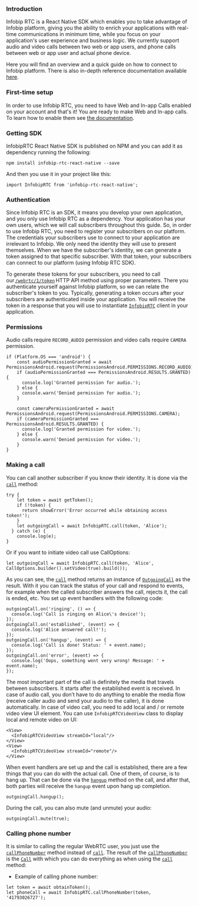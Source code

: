 ### Introduction
Infobip RTC is a React Native SDK which enables you to take advantage of Infobip platform, giving you the ability to enrich your applications with real-time communications in minimum time, while you focus on your application's user experience and business logic. We currently support audio and video calls between two web or app users, and phone calls between web or app user and actual phone device. 

Here you will find an overview and a quick guide on how to connect to Infobip platform. There is also in-depth reference documentation available [here](https://github.com/infobip/infobip-rtc-react-native/wiki). 


### First-time setup
In order to use Infobip RTC, you need to have Web and In-app Calls enabled on your account and that's it! You are ready to make Web and In-app calls. To learn how to enable them see [the documentation](https://www.infobip.com/docs/voice-and-video/web-and-in-app-calls#set-up-web-and-in-app-calls).

### Getting SDK
InfobipRTC React Native SDK is published on NPM and you can add it as dependency running the following:

```
npm install infobip-rtc-react-native --save
```

And then you use it in your project like this:

```
import InfobipRTC from 'infobip-rtc-react-native';
```

### Authentication
Since Infobip RTC is an SDK, it means you develop your own application, and you only use Infobip RTC as a dependency. Your application has your own users, which we will call subscribers throughout this guide. So, in order to use Infobip RTC, you need to register your subscribers on our platform. The credentials your subscribers use to connect to your application are irrelevant to Infobip. We only need the identity they will use to present themselves. When we have the subscriber's identity, we can generate a token assigned to that specific subscriber. With that token, your subscribers can connect to our platform (using Infobip RTC SDK).

To generate these tokens for your subscribers, you need to call our [`/webrtc/1/token`](https://dev.infobip.com/webrtc/generate-token) HTTP API method using proper parameters. There you authenticate yourself against Infobip platform, so we can relate the subscriber's token to you. Typically, generating a token occurs after your subscribers are authenticated inside your application.
You will receive the token in a response that you will use to instantiate [`InfobipRTC`](https://github.com/infobip/infobip-rtc-react-native/wiki/InfobipRTC) client in your application.


### Permissions
Audio calls require `RECORD_AUDIO` permission and video calls require `CAMERA` permission.
```
if (Platform.OS === 'android') {
    const audioPermissionGranted = await PermissionsAndroid.request(PermissionsAndroid.PERMISSIONS.RECORD_AUDIO);
    if (audioPermissionGranted === PermissionsAndroid.RESULTS.GRANTED) {
      console.log('Granted permission for audio.');
    } else {
      console.warn('Denied permission for audio.');
    }

    const cameraPermissionGranted = await PermissionsAndroid.request(PermissionsAndroid.PERMISSIONS.CAMERA);
    if (cameraPermissionGranted === PermissionsAndroid.RESULTS.GRANTED) {
      console.log('Granted permission for video.');
    } else {
      console.warn('Denied permission for video.');
    }
}
```

### Making a call
You can call another subscriber if you know their identity. It is done via the [`call`](https://github.com/infobip/infobip-rtc-react-native/wiki/InfobipRTC#call) method:

```
try {
    let token = await getToken();
    if (!token) {
      return showError('Error occurred while obtaining access token!');
    }
    let outgoingCall = await InfobipRTC.call(token, 'Alice');
  } catch (e) {
    console.log(e);
}
```

Or if you want to initiate video call use CallOptions: 

```
let outgoingCall = await InfobipRTC.call(token, 'Alice', CallOptions.builder().setVideo(true).build());
```
As you can see, the [`call`](https://github.com/infobip/infobip-rtc-react-native/wiki/InfobipRTC#call) method returns an instance of [`OutgoingCall`](https://github.com/infobip/infobip-rtc-react-native/wiki/Call) as the result. With it you can track the status of your call and respond to events, for example when the called subscriber answers the call, rejects it, the call is ended, etc. You set up event handlers with the following code:

```
outgoingCall.on('ringing', () => {
  console.log('Call is ringing on Alice\'s device!');
});
outgoingCall.on('established', (event) => {
  console.log('Alice answered call!');
});
outgoingCall.on('hangup', (event) => {
  console.log('Call is done! Status: ' + event.name);
});
outgoingCall.on('error', (event) => {
  console.log('Oops, something went very wrong! Message: ' + event.name);
});
```
The most important part of the call is definitely the media that travels between subscribers. It starts after the established event is received. In case of audio call, you don’t have to do anything to enable the media flow (receive caller audio and send your audio to the caller), it is done automatically. In case of video call, you need to add local and / or remote video view UI element. You can use `InfobipRTCVideoView` class to display local and remote video on UI:

```
<View>
  <InfobipRTCVideoView streamId="local"/>
</View>
<View>
  <InfobipRTCVideoView streamId="remote"/>
</View>
```

When event handlers are set up and the call is established, there are a few things that you can do with the actual call. One of them, of course, is to hang up. That can be done via the [`hangup`](https://github.com/infobip/infobip-rtc-react-native/wiki/Call#hangup) method on the call, and after that, both parties will receive the `hangup` event upon hang up completion.

```
outgoingCall.hangup();
```

During the call, you can also mute (and unmute) your audio:

```
outgoingCall.mute(true);
```

### Calling phone number
It is similar to calling the regular WebRTC user, you just use the [`callPhoneNumber`](https://github.com/infobip/infobip-rtc-react-native/wiki/InfobipRTC#callPhoneNumber) method instead of [`call`](https://github.com/infobip/infobip-rtc-react-native/wiki/InfobipRTC#call). The result of the [`callPhoneNumber`](https://github.com/infobip/infobip-rtc-react-native/wiki/InfobipRTC#callPhoneNumber) is the [`Call`](https://github.com/infobip/infobip-rtc-react-native/wiki/Call) with which you can do everything as when using the [`call`](https://github.com/infobip/infobip-rtc-react-native/wiki/InfobipRTC#call) method:

* Example of calling phone number: 

```
let token = await obtainToken();
let phoneCall = await InfobipRTC.callPhoneNumber(token, '41793026727');
```
